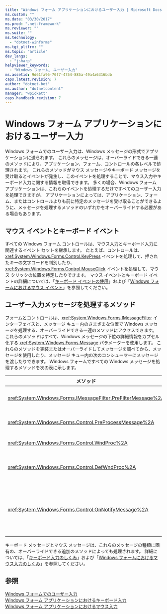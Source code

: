 ```yaml
---
title: "Windows フォーム アプリケーションにおけるユーザー入力 | Microsoft Docs"
ms.custom: ""
ms.date: "03/30/2017"
ms.prod: ".net-framework"
ms.reviewer: ""
ms.suite: ""
ms.technology: 
  - "dotnet-winforms"
ms.tgt_pltfrm: ""
ms.topic: "article"
dev_langs: 
  - "jsharp"
helpviewer_keywords: 
  - "Windows フォーム, ユーザー入力"
ms.assetid: 9d61fa96-70f7-4754-885a-49a4a6316bdb
caps.latest.revision: 7
author: "dotnet-bot"
ms.author: "dotnetcontent"
manager: "wpickett"
caps.handback.revision: 7
---
```

# Windows フォーム アプリケーションにおけるユーザー入力
Windows フォームでのユーザー入力は、Windows メッセージの形式でアプリケーションに送られます。  これらのメッセージは、オーバーライドできる一連のメソッドにより、アプリケーション、フォーム、コントロールの各レベルで処理されます。  これらのメソッドがマウス メッセージやキーボード メッセージを受け取るとイベントが発生し、このイベントを処理することで、マウス入力やキーボード入力に関する情報を取得できます。  多くの場合、Windows フォーム アプリケーションは、これらのイベントを処理するだけですべてのユーザー入力を処理できますが、  アプリケーションによっては、アプリケーション、フォーム、またはコントロールよりも前に特定のメッセージを受け取ることができるように、メッセージを処理するメソッドのいずれかをオーバーライドする必要がある場合もあります。  
  
## マウス イベントとキーボード イベント  
 すべての Windows フォーム コントロールは、マウス入力とキーボード入力に関連するイベント セットを継承します。  たとえば、コントロールは、<xref:System.Windows.Forms.Control.KeyPress> イベントを処理して、押されたキーの文字コードを判別したり、<xref:System.Windows.Forms.Control.MouseClick> イベントを処理して、マウス クリックの位置を特定したりできます。  マウス イベントとキーボード イベントの詳細については、「[キーボード イベントの使用](../../../docs/framework/winforms/using-keyboard-events.md)」および「[Windows フォームにおけるマウス イベント](../../../docs/framework/winforms/mouse-events-in-windows-forms.md)」を参照してください。  
  
## ユーザー入力メッセージを処理するメソッド  
 フォームとコントロールは、<xref:System.Windows.Forms.IMessageFilter> インターフェイスと、メッセージ キュー内のさまざまな位置で Windows メッセージを処理する、オーバーライドできる一連のメソッドにアクセスできます。  これらのメソッドはすべて、Windows メッセージの下位の詳細情報をカプセル化する <xref:System.Windows.Forms.Message> パラメーターを使用します。  これらのメソッドを実装またはオーバーライドしてメッセージを調べてから、メッセージを使用したり、メッセージ キュー内の次のコンシューマーにメッセージを渡したりできます。  Windows フォームですべての Windows メッセージを処理するメソッドを次の表に示します。  
  
|メソッド|説明|  
|----------|--------|  
|<xref:System.Windows.Forms.IMessageFilter.PreFilterMessage%2A>|キューに追加された \(またはポストされた\) Windows メッセージをアプリケーション レベルで受け取ります。|  
|<xref:System.Windows.Forms.Control.PreProcessMessage%2A>|Windows メッセージが処理される前に、フォーム レベルまたはコントロール レベルでメッセージを受け取ります。|  
|<xref:System.Windows.Forms.Control.WndProc%2A>|Windows メッセージをフォーム レベルまたはコントロール レベルで処理します。|  
|<xref:System.Windows.Forms.Control.DefWndProc%2A>|Windows メッセージの既定の処理をフォーム レベルまたはコントロール レベルで実行します。  ウィンドウの最小限の機能を提供します。|  
|<xref:System.Windows.Forms.Control.OnNotifyMessage%2A>|メッセージが処理された後に、フォーム レベルまたはコントロール レベルでメッセージを受け取ります。  このメソッドが呼び出されるようにするには、<xref:System.Windows.Forms.ControlStyles> スタイル ビットを設定する必要があります。|  
  
 キーボード メッセージとマウス メッセージは、これらのメッセージの種類に固有の、オーバーライドできる追加のメソッドによっても処理されます。  詳細については、「[キーボード入力のしくみ](../../../docs/framework/winforms/how-keyboard-input-works.md)」および「[Windows フォームにおけるマウス入力のしくみ](../../../docs/framework/winforms/how-mouse-input-works-in-windows-forms.md)」を参照してください。  
  
## 参照  
 [Windows フォームでのユーザー入力](../../../docs/framework/winforms/user-input-in-windows-forms.md)   
 [Windows フォーム アプリケーションにおけるキーボード入力](../../../docs/framework/winforms/keyboard-input-in-a-windows-forms-application.md)   
 [Windows フォーム アプリケーションにおけるマウス入力](../../../docs/framework/winforms/mouse-input-in-a-windows-forms-application.md)